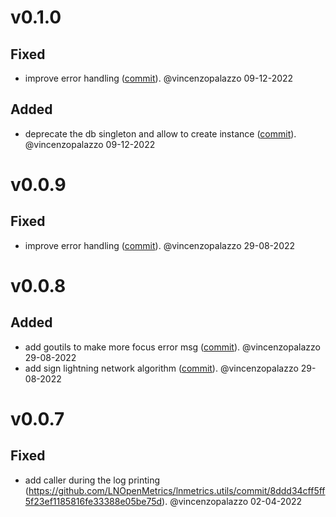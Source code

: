 # v0.1.0

## Fixed
- improve error handling ([commit](https://github.com/LNOpenMetrics/lnmetrics.utils/commit/1cf9c972b480c975147700e6a58e0544f77d34bb)). @vincenzopalazzo 09-12-2022

## Added
- deprecate the db singleton and allow to create instance ([commit](https://github.com/LNOpenMetrics/lnmetrics.utils/commit/654a6b0ea14a9f25ff9c26d8832768a34a7859fa)). @vincenzopalazzo 09-12-2022


# v0.0.9

## Fixed
- improve error handling ([commit](https://github.com/LNOpenMetrics/lnmetrics.utils/commit/3c0437990af5470ebc0e62e503009a277c304343)). @vincenzopalazzo 29-08-2022


# v0.0.8

## Added
- add goutils to make more focus error msg ([commit](https://github.com/LNOpenMetrics/lnmetrics.utils/commit/26ecb2c2de2b2f8a373b4ac07ad97884814ad872)). @vincenzopalazzo 29-08-2022
- add sign lightning network algorithm ([commit](https://github.com/LNOpenMetrics/lnmetrics.utils/commit/57a423c4bf044813800f3102d0912a09d459fb00)). @vincenzopalazzo 29-08-2022


# v0.0.7

## Fixed
- add caller during the log printing (https://github.com/LNOpenMetrics/lnmetrics.utils/commit/8ddd34cff5ff5f23ef1185816fe33388e05be75d). @vincenzopalazzo 02-04-2022

